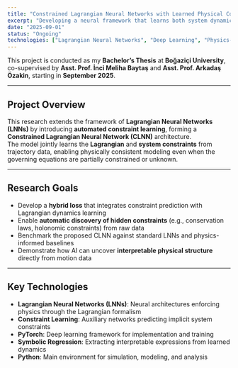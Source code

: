 ```yaml
---
title: "Constrained Lagrangian Neural Networks with Learned Physical Constraints"
excerpt: "Developing a neural framework that learns both system dynamics and hidden physical constraints directly from data."
date: "2025-09-01"
status: "Ongoing"
technologies: ["Lagrangian Neural Networks", "Deep Learning", "Physics-Informed Learning", "Symbolic Regression", "PyTorch", "Python"]
---
```


This project is conducted as my **Bachelor’s Thesis** at **Boğaziçi University**, co-supervised by **Asst. Prof. İnci Meliha Baytaş** and **Asst. Prof. Arkadaş Özakin**, starting in **September 2025**.

---

## Project Overview

This research extends the framework of **Lagrangian Neural Networks (LNNs)** by introducing **automated constraint learning**, forming a **Constrained Lagrangian Neural Network (CLNN)** architecture.  
The model jointly learns the **Lagrangian** and **system constraints** from trajectory data, enabling physically consistent modeling even when the governing equations are partially constrained or unknown.

---

## Research Goals

- Develop a **hybrid loss** that integrates constraint prediction with Lagrangian dynamics learning  
- Enable **automatic discovery of hidden constraints** (e.g., conservation laws, holonomic constraints) from raw data  
- Benchmark the proposed CLNN against standard LNNs and physics-informed baselines  
- Demonstrate how AI can uncover **interpretable physical structure** directly from motion data  

---

## Key Technologies

- **Lagrangian Neural Networks (LNNs)**: Neural architectures enforcing physics through the Lagrangian formalism  
- **Constraint Learning**: Auxiliary networks predicting implicit system constraints  
- **PyTorch**: Deep learning framework for implementation and training  
- **Symbolic Regression**: Extracting interpretable expressions from learned dynamics  
- **Python**: Main environment for simulation, modeling, and analysis  
